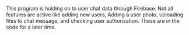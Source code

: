 This program is holding on to user chat data through Firebase. Not all features are active like adding new users, Adding a user photo, uploading files to chat message, and checking user authorization. These are in the code for a later time. 
